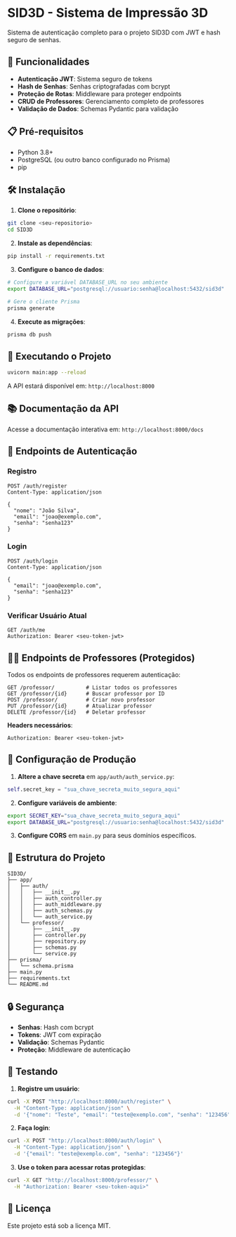 # SID3D - Sistema de Impressão 3D

Sistema de autenticação completo para o projeto SID3D com JWT e hash seguro de senhas.

## 🚀 Funcionalidades

- **Autenticação JWT**: Sistema seguro de tokens
- **Hash de Senhas**: Senhas criptografadas com bcrypt
- **Proteção de Rotas**: Middleware para proteger endpoints
- **CRUD de Professores**: Gerenciamento completo de professores
- **Validação de Dados**: Schemas Pydantic para validação

## 📋 Pré-requisitos

- Python 3.8+
- PostgreSQL (ou outro banco configurado no Prisma)
- pip

## 🛠️ Instalação

1. **Clone o repositório**:
```bash
git clone <seu-repositorio>
cd SID3D
```

2. **Instale as dependências**:
```bash
pip install -r requirements.txt
```

3. **Configure o banco de dados**:
```bash
# Configure a variável DATABASE_URL no seu ambiente
export DATABASE_URL="postgresql://usuario:senha@localhost:5432/sid3d"

# Gere o cliente Prisma
prisma generate
```

4. **Execute as migrações**:
```bash
prisma db push
```

## 🚀 Executando o Projeto

```bash
uvicorn main:app --reload
```

A API estará disponível em: `http://localhost:8000`

## 📚 Documentação da API

Acesse a documentação interativa em: `http://localhost:8000/docs`

## 🔐 Endpoints de Autenticação

### Registro
```http
POST /auth/register
Content-Type: application/json

{
  "nome": "João Silva",
  "email": "joao@exemplo.com",
  "senha": "senha123"
}
```

### Login
```http
POST /auth/login
Content-Type: application/json

{
  "email": "joao@exemplo.com",
  "senha": "senha123"
}
```

### Verificar Usuário Atual
```http
GET /auth/me
Authorization: Bearer <seu-token-jwt>
```

## 👨‍🏫 Endpoints de Professores (Protegidos)

Todos os endpoints de professores requerem autenticação:

```http
GET /professor/          # Listar todos os professores
GET /professor/{id}      # Buscar professor por ID
POST /professor/         # Criar novo professor
PUT /professor/{id}      # Atualizar professor
DELETE /professor/{id}   # Deletar professor
```

**Headers necessários**:
```
Authorization: Bearer <seu-token-jwt>
```

## 🔧 Configuração de Produção

1. **Altere a chave secreta** em `app/auth/auth_service.py`:
```python
self.secret_key = "sua_chave_secreta_muito_segura_aqui"
```

2. **Configure variáveis de ambiente**:
```bash
export SECRET_KEY="sua_chave_secreta_muito_segura_aqui"
export DATABASE_URL="postgresql://usuario:senha@localhost:5432/sid3d"
```

3. **Configure CORS** em `main.py` para seus domínios específicos.

## 📁 Estrutura do Projeto

```
SID3D/
├── app/
│   ├── auth/
│   │   ├── __init__.py
│   │   ├── auth_controller.py
│   │   ├── auth_middleware.py
│   │   ├── auth_schemas.py
│   │   └── auth_service.py
│   └── professor/
│       ├── __init__.py
│       ├── controller.py
│       ├── repository.py
│       ├── schemas.py
│       └── service.py
├── prisma/
│   └── schema.prisma
├── main.py
├── requirements.txt
└── README.md
```

## 🔒 Segurança

- **Senhas**: Hash com bcrypt
- **Tokens**: JWT com expiração
- **Validação**: Schemas Pydantic
- **Proteção**: Middleware de autenticação

## 🧪 Testando

1. **Registre um usuário**:
```bash
curl -X POST "http://localhost:8000/auth/register" \
  -H "Content-Type: application/json" \
  -d '{"nome": "Teste", "email": "teste@exemplo.com", "senha": "123456"}'
```

2. **Faça login**:
```bash
curl -X POST "http://localhost:8000/auth/login" \
  -H "Content-Type: application/json" \
  -d '{"email": "teste@exemplo.com", "senha": "123456"}'
```

3. **Use o token para acessar rotas protegidas**:
```bash
curl -X GET "http://localhost:8000/professor/" \
  -H "Authorization: Bearer <seu-token-aqui>"
```

## 📝 Licença

Este projeto está sob a licença MIT. 